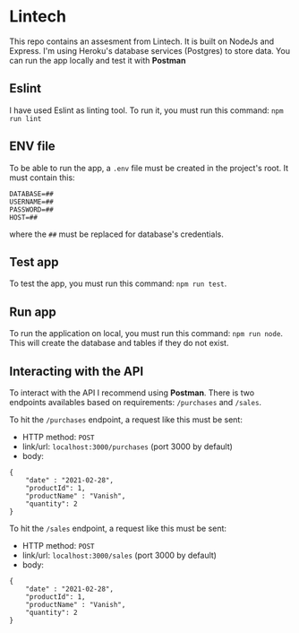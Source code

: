 # Lintech

This repo contains an assesment from Lintech. It is built on NodeJs and Express. I'm using Heroku's database services (Postgres) to store data.
You can run the app locally and test it with **Postman**

## Eslint
I have used Eslint as linting tool. To run it, you must run this command: `npm run lint`

## ENV file

To be able to run the app, a `.env` file must be created in the project's root. It must contain this:

```
DATABASE=##
USERNAME=##
PASSWORD=##
HOST=##
```

where the `##` must be replaced for database's credentials.

## Test app

To test the app, you must run this command: `npm run test`.

## Run app

To run the application on local, you must run this command: `npm run node`. This will create the database and tables if they do not exist.

## Interacting with the API

To interact with the API I recommend using **Postman**.
There is two endpoints availables based on requirements: `/purchases` and `/sales`.

To hit the `/purchases` endpoint, a request like this must be sent:

- HTTP method: `POST`
- link/url: `localhost:3000/purchases` (port 3000 by default)
- body:

```
{
    "date" : "2021-02-28",
    "productId": 1,
    "productName" : "Vanish",
    "quantity": 2
}
```

To hit the `/sales` endpoint, a request like this must be sent:

- HTTP method: `POST`
- link/url: `localhost:3000/sales` (port 3000 by default)
- body:

```
{
    "date" : "2021-02-28",
    "productId": 1,
    "productName" : "Vanish",
    "quantity": 2
}
```
